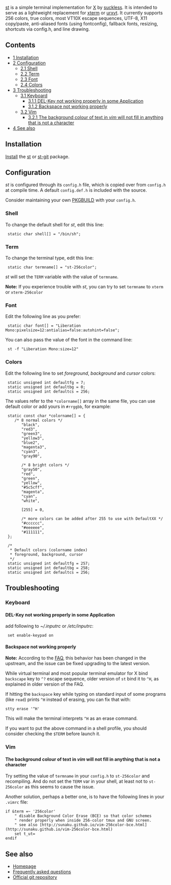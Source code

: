 [st](http://st.suckless.org/) is a simple terminal implementation for [X](/index.php/X "X") by [suckless](http://suckless.org). It is intended to serve as a lightweight replacement for [xterm](/index.php/Xterm "Xterm") or [urxvt](/index.php/Urxvt "Urxvt"). It currently supports 256 colors, true colors, most VT10X escape sequences, UTF-8, X11 copy/paste, anti-aliased fonts (using fontconfig), fallback fonts, resizing, shortcuts via config.h, and line drawing.

## Contents

*   [1 Installation](#Installation)
*   [2 Configuration](#Configuration)
    *   [2.1 Shell](#Shell)
    *   [2.2 Term](#Term)
    *   [2.3 Font](#Font)
    *   [2.4 Colors](#Colors)
*   [3 Troubleshooting](#Troubleshooting)
    *   [3.1 Keyboard](#Keyboard)
        *   [3.1.1 DEL-Key not working properly in some Application](#DEL-Key_not_working_properly_in_some_Application)
        *   [3.1.2 Backspace not working properly](#Backspace_not_working_properly)
    *   [3.2 Vim](#Vim)
        *   [3.2.1 The background colour of text in *vim* will not fill in anything that is not a character](#The_background_colour_of_text_in_vim_will_not_fill_in_anything_that_is_not_a_character)
*   [4 See also](#See_also)

## Installation

[Install](/index.php/Install "Install") the [st](https://www.archlinux.org/packages/?name=st) or [st-git](https://aur.archlinux.org/packages/st-git/) package.

## Configuration

*st* is configured through its `config.h` file, which is copied over from `config.h` at compile time. A default `config.def.h` is included with the source.

Consider maintaining your own [PKGBUILD](/index.php/PKGBUILD "PKGBUILD") with your `config.h`.

### Shell

To change the default shell for *st*, edit this line:

```
 static char shell[] = "/bin/sh";

```

### Term

To change the terminal type, edit this line:

```
 static char termname[] = "st-256color";

```

*st* will set the `TERM` variable with the value of `termname`.

**Note:** If you experience trouble with *st*, you can try to set `termname` to `xterm` or `xterm-256color`

### Font

Edit the following line as you prefer:

```
 static char font[] = "Liberation Mono:pixelsize=12:antialias=false:autohint=false";

```

You can also pass the value of the font in the command line:

```
 st -f "Liberation Mono:size=12"

```

### Colors

Edit the following line to set *foreground*, *background* and *cursor* colors:

```
 static unsigned int defaultfg = 7;
 static unsigned int defaultbg = 0;
 static unsigned int defaultcs = 256;

```

The values refer to the `*colorname[]` array in the same file, you can use default color or add yours in `#rrggbb`, for example:

```
 static const char *colorname[] = {
   	/* 8 normal colors */
       "black",
       "red3",
       "green3",
       "yellow3",
       "blue2",
       "magenta3",
       "cyan3",
       "gray90",

       /* 8 bright colors */
       "gray50",
       "red",
       "green",
       "yellow",
       "#5c5cff",
       "magenta",
       "cyan",
       "white",

       [255] = 0,

       /* more colors can be added after 255 to use with DefaultXX */
       "#cccccc",
       "#eeeeee",
       "#111111",
 };

 /*
  * Default colors (colorname index)
  * foreground, background, cursor
  */
 static unsigned int defaultfg = 257;
 static unsigned int defaultbg = 258;
 static unsigned int defaultcs = 256;

```

## Troubleshooting

### Keyboard

#### DEL-Key not working properly in some Application

add following to *~/.inputrc* or */etc/inputrc*:

```
 set enable-keypad on

```

#### Backspace not working properly

**Note:** According to the [FAQ](http://git.suckless.org/st/tree/FAQ), this behavior has been changed in the upstream, and the issue can be fixed upgrading to the latest version.

While virtual terminal and most popular terminal emulator for X bind `backscape` key to `^?` escape sequence, older version of `st` bind it to `^H`, as explained in older version of the FAQ.

If hitting the `backspace` key while typing on standard input of some programs (like `read`) prints `^H` instead of erasing, you can fix that with:

```
stty erase '^H'

```

This will make the terminal interprets `^H` as an erase command.

If you want to put the above command in a shell profile, you should consider checking the `$TERM` before launch it.

### Vim

#### The background colour of text in *vim* will not fill in anything that is not a character

Try setting the value of `termname` in your `config.h` to `st-256color` and recompiling. And do not set the `TERM` var in your shell, at least not to `st-256color` as this seems to cause the issue.

Another solution, perhaps a better one, is to have the following lines in your `.vimrc` file:

```
if &term =~ '256color'
    " disable Background Color Erase (BCE) so that color schemes
    " render properly when inside 256-color tmux and GNU screen.
    " see also [http://sunaku.github.io/vim-256color-bce.html](http://sunaku.github.io/vim-256color-bce.html)
    set t_ut=
endif

```

## See also

*   [Homepage](http://st.suckless.org/)
*   [Frequently asked questions](http://git.suckless.org/st/plain/FAQ)
*   [Official git repository](http://git.suckless.org/st/)